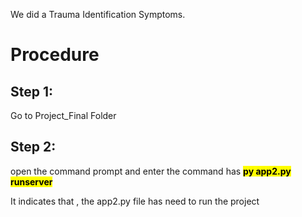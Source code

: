 We did a Trauma Identification Symptoms.

# Procedure
## Step 1:
Go to Project_Final Folder

## Step 2:
open the command prompt and enter the command has **<mark>py app2.py runserver</mark>**

It indicates that , the app2.py file has need to run the project
